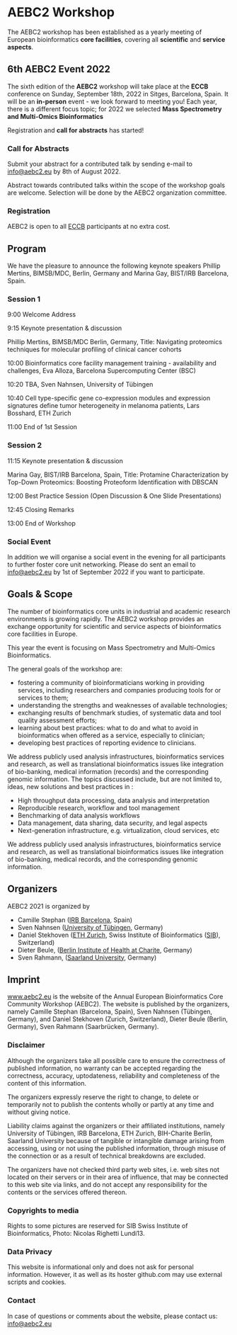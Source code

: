 # AEBC2 Workshop


The AEBC2 workshop has been established as a yearly meeting of European bioinformatics **core facilities**, covering all **scientific** and **service aspects**. 

## 6th AEBC2 Event 2022 

The sixth edition of the **AEBC2** workshop will take place at the **ECCB** conference on Sunday, September 18th, 2022 in Sitges, Barcelona, Spain. It will be an **in-person** event - we look forward to meeting you! Each year, there is a different focus topic; for 2022 we selected **Mass Spectrometry and Multi-Omics Bioinformatics**

Registration and **call for abstracts** has started! 

### Call for Abstracts

Submit your abstract for a contributed talk by sending e-mail to <info@aebc2.eu> by 8th of August 2022. 

Abstract towards contributed talks within the scope of the workshop goals are welcome. Selection will be done by the AEBC2 organization committee.  

### Registration 

AEBC2 is open to all [ECCB](https://eccb2022.org/registration/) participants at no extra cost. 

## Program 

We have the pleasure to announce the following keynote speakers
Phillip Mertins, BIMSB/MDC, Berlin, Germany and Marina Gay, BIST/IRB Barcelona, Spain.

### Session 1

 9:00   Welcome Address
 
 9:15   Keynote presentation & discussion

   Phillip Mertins, BIMSB/MDC Berlin, Germany, Title: Navigating proteomics techniques for molecular profiling of clinical cancer cohorts

10:00  Bioinformatics core facility management training - availability and challenges, Eva Alloza, Barcelona Supercomputing Center (BSC)

10:20  TBA, Sven Nahnsen, University of Tübingen 

10:40  Cell type-specific gene co-expression modules and expression signatures define tumor heterogeneity in melanoma patients, Lars Bosshard, ETH Zurich

11:00  End of 1st Session 

### Session 2

11:15 Keynote presentation & discussion 

Marina Gay, BIST/IRB Barcelona, Spain, Title: Protamine Characterization by Top-Down Proteomics: Boosting Proteoform Identification with DBSCAN

12:00 Best Practice Session (Open Discussion & One Slide Presentations)

12:45 Closing Remarks 

13:00 End of Workshop 

### Social Event 

In addition we will organise a social event in the evening for all participants to further foster core unit networking. Please do sent an email to <info@aebc2.eu> by 1st of September 2022 if you want to participate. 



## Goals & Scope

The number of bioinformatics core units in industrial and academic research environments is growing rapidly. The AEBC2 workshop provides an exchange opportunity for scientific and service aspects of bioinformatics core facilities in Europe.

This year the event is focusing on Mass Spectrometry and Multi-Omics Bioinformatics. 

The general goals of the workshop are:
- fostering a community of bioinformaticians working in providing services, including researchers and companies producing tools for or services to them;
- understanding the strengths and weaknesses of available technologies;
- exchanging results of benchmark studies, of systematic data and tool quality assessment efforts;
- learning about best practices: what to do and what to avoid in bioinformatics when offered as a service, especially to clinician;
- developing best practices of reporting evidence to clinicians.

We address publicly used analysis infrastructures, bioinformatics services and research, as well as translational bioinformatics issues like integration of bio-banking, medical information (records) and the corresponding genomic information. The topics discussed include, but are not limited to, ideas, new solutions and best practices in : 

- High throughput data processing, data analysis and interpretation
- Reproducible research, workflow and tool management
- Benchmarking of data analysis workflows
- Data management, data sharing, data security, and legal aspects
- Next-generation infrastructure, e.g. virtualization, cloud services, etc

We address publicly used analysis infrastructures, bioinformatics service and research, as well as translational bioinformatics issues like integration of bio-banking, medical records, and the corresponding genomic information.

## Organizers

AEBC2 2021 is organized by

- Camille Stephan ([IRB Barcelona](https://www.irbbarcelona.org/en), Spain)
- Sven Nahnsen ([University of Tübingen](https://uni-tuebingen.de/), Germany)
- Daniel Stekhoven ([ETH Zurich](https://ethz.ch/en.html), Swiss Institute of Bioinformatics ([SIB](https://www.sib.swiss/)), Switzerland)
- Dieter Beule, ([Berlin Institute of Health at Charite](https://www.cubi.bihealth.org/), Germany)
- Sven Rahmann, ([Saarland University](https://www.rahmannlab.de/), Germany)

## Imprint

www.aebc2.eu is the website of the Annual European Bioinformatics Core Community Workshop (AEBC2). The website is published by the organizers, namely Camille Stephan (Barcelona, Spain), Sven Nahnsen (Tübingen, Germany), and Daniel Stekhoven (Zurich, Switzerland), Dieter Beule (Berlin, Germany), Sven Rahmann (Saarbrücken, Germany).

### Disclaimer

Although the organizers take all possible care to ensure the correctness of published information, no warranty can be accepted regarding the correctness, accuracy, uptodateness, reliability and completeness of the content of this information.

The organizers expressly reserve the right to change, to delete or temporarily not to publish the contents wholly or partly at any time and without giving notice.

Liability claims against the organizers or their affiliated institutions, namely University of Tübingen, IRB Barcelona, ETH Zurich, BIH-Charite Berlin, Saarland University because of tangible or intangible damage arising from accessing, using or not using the published information, through misuse of the connection or as a result of technical breakdowns are excluded.

The organizers have not checked third party web sites, i.e. web sites not located on their servers or in their area of influence, that may be connected to this web site via links, and do not accept any responsibility for the contents or the services offered thereon.

### Copyrights to media

Rights to some pictures are reserved for SIB Swiss Institute of Bioinformatics, Photo: Nicolas Righetti Lundi13.

### Data Privacy

This website is informational only and does not ask for personal information. However, it as well as its hoster github.com may use external scripts and cookies.

### Contact

In case of questions or comments about the website, please contact us: <info@aebc2.eu>
